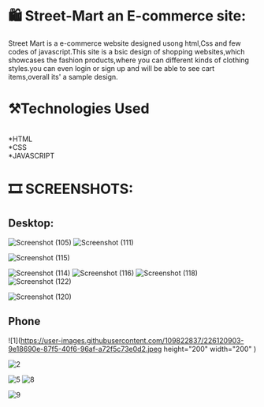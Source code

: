 # :shopping: Street-Mart an E-commerce site:
Street Mart is a e-commerce website designed usong html,Css and few codes of javascript.This site is a bsic design of shopping websites,which showcases the fashion products,where you can different kinds of clothing styles.you can even login or sign up and will be able to see cart items,overall its' a sample design.

# :hammer_and_pick:Technologies Used
<br>
*HTML
<br>
*CSS
<br>
*JAVASCRIPT


# :film_strip: SCREENSHOTS:
## Desktop:


![Screenshot (105)](https://user-images.githubusercontent.com/109822837/226119072-6a7808e4-965e-46f3-bf81-324885ddc7c1.png)
![Screenshot (111)](https://user-images.githubusercontent.com/109822837/226119454-cf5feaff-731f-40b5-862d-274fd4e43bc6.png)

![Screenshot (115)](https://user-images.githubusercontent.com/109822837/226119719-216871a4-f8d2-48aa-a48a-e19009bbd34e.png)

![Screenshot (114)](https://user-images.githubusercontent.com/109822837/226120173-b61f1df1-c264-4c08-b8b1-7ebc38e57aa3.png)
![Screenshot (116)](https://user-images.githubusercontent.com/109822837/226120328-de2f599d-09b0-433c-94bb-19243f7c80a2.png)
![Screenshot (118)](https://user-images.githubusercontent.com/109822837/226120433-515ca2c7-a9ba-4a3d-8a3f-29e16502d9e6.png)
![Screenshot (122)](https://user-images.githubusercontent.com/109822837/226120513-1465d52c-366b-4a2a-a606-7adae9704a4a.png)

![Screenshot (120)](https://user-images.githubusercontent.com/109822837/226120574-15e2021a-7c96-454f-b49c-84a905f1c63f.png)

## Phone
![1](https://user-images.githubusercontent.com/109822837/226120903-9e18690e-87f5-40f6-96af-a72f5c73e0d2.jpeg height="200" width="200" )

![2](https://user-images.githubusercontent.com/109822837/226120983-9488c2dc-0167-4156-8464-f2b98d36db74.jpeg)

![5](https://user-images.githubusercontent.com/109822837/226120997-93a19702-c111-4e5a-acc0-76d1c0a274ea.jpeg)
![8](https://user-images.githubusercontent.com/109822837/226121026-3c9c5891-5efe-4aed-96fa-ca6d98a4ef75.jpeg)

![9](https://user-images.githubusercontent.com/109822837/226121031-de7966bc-0f05-43b5-82ec-cf2690e08fbe.jpeg)



